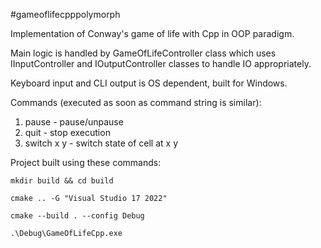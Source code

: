 #gameoflifecpppolymorph

Implementation of Conway's game of life with Cpp in OOP paradigm.

Main logic is handled by GameOfLifeController class which uses IInputController and IOutputController classes to handle IO appropriately.

Keyboard input and CLI output is OS dependent, built for Windows.

Commands (executed as soon as command string is similar):

1. pause - pause/unpause
2. quit - stop execution
3. switch x y - switch state of cell at x y

Project built using these commands:

`mkdir build && cd build`

`cmake .. -G "Visual Studio 17 2022"`

`cmake --build . --config Debug`

`.\Debug\GameOfLifeCpp.exe`
